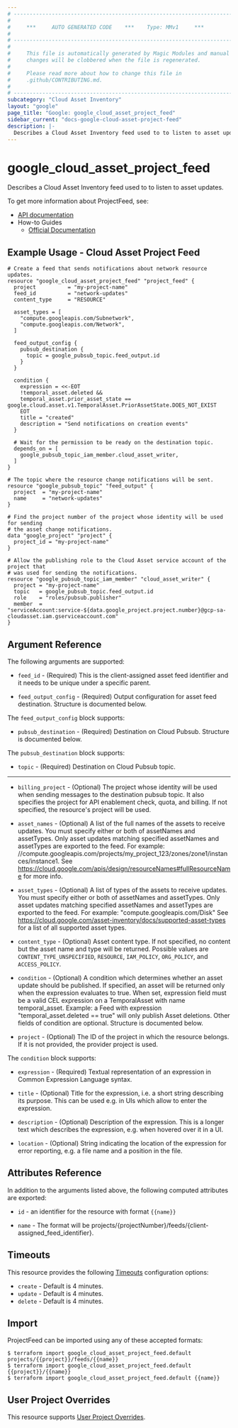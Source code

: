 ```yaml
---
# ----------------------------------------------------------------------------
#
#     ***     AUTO GENERATED CODE    ***    Type: MMv1     ***
#
# ----------------------------------------------------------------------------
#
#     This file is automatically generated by Magic Modules and manual
#     changes will be clobbered when the file is regenerated.
#
#     Please read more about how to change this file in
#     .github/CONTRIBUTING.md.
#
# ----------------------------------------------------------------------------
subcategory: "Cloud Asset Inventory"
layout: "google"
page_title: "Google: google_cloud_asset_project_feed"
sidebar_current: "docs-google-cloud-asset-project-feed"
description: |-
  Describes a Cloud Asset Inventory feed used to to listen to asset updates.
---
```


# google\_cloud\_asset\_project\_feed

Describes a Cloud Asset Inventory feed used to to listen to asset updates.


To get more information about ProjectFeed, see:

* [API documentation](https://cloud.google.com/asset-inventory/docs/reference/rest/)
* How-to Guides
    * [Official Documentation](https://cloud.google.com/asset-inventory/docs)

## Example Usage - Cloud Asset Project Feed


```hcl
# Create a feed that sends notifications about network resource updates.
resource "google_cloud_asset_project_feed" "project_feed" {
  project          = "my-project-name"
  feed_id          = "network-updates"
  content_type     = "RESOURCE"

  asset_types = [
    "compute.googleapis.com/Subnetwork",
    "compute.googleapis.com/Network",
  ]

  feed_output_config {
    pubsub_destination {
      topic = google_pubsub_topic.feed_output.id
    }
  }

  condition {
    expression = <<-EOT
    !temporal_asset.deleted &&
    temporal_asset.prior_asset_state == google.cloud.asset.v1.TemporalAsset.PriorAssetState.DOES_NOT_EXIST
    EOT
    title = "created"
    description = "Send notifications on creation events"
  }

  # Wait for the permission to be ready on the destination topic.
  depends_on = [
    google_pubsub_topic_iam_member.cloud_asset_writer,
  ]
}

# The topic where the resource change notifications will be sent.
resource "google_pubsub_topic" "feed_output" {
  project  = "my-project-name"
  name     = "network-updates"
}

# Find the project number of the project whose identity will be used for sending
# the asset change notifications.
data "google_project" "project" {
  project_id = "my-project-name"
}

# Allow the publishing role to the Cloud Asset service account of the project that
# was used for sending the notifications.
resource "google_pubsub_topic_iam_member" "cloud_asset_writer" {
  project = "my-project-name"
  topic   = google_pubsub_topic.feed_output.id
  role    = "roles/pubsub.publisher"
  member  = "serviceAccount:service-${data.google_project.project.number}@gcp-sa-cloudasset.iam.gserviceaccount.com"
}
```

## Argument Reference

The following arguments are supported:


* `feed_id` -
  (Required)
  This is the client-assigned asset feed identifier and it needs to be unique under a specific parent.

* `feed_output_config` -
  (Required)
  Output configuration for asset feed destination.
  Structure is documented below.


The `feed_output_config` block supports:

* `pubsub_destination` -
  (Required)
  Destination on Cloud Pubsub.
  Structure is documented below.


The `pubsub_destination` block supports:

* `topic` -
  (Required)
  Destination on Cloud Pubsub topic.

- - -


* `billing_project` -
  (Optional)
  The project whose identity will be used when sending messages to the
  destination pubsub topic. It also specifies the project for API 
  enablement check, quota, and billing. If not specified, the resource's
  project will be used.

* `asset_names` -
  (Optional)
  A list of the full names of the assets to receive updates. You must specify either or both of 
  assetNames and assetTypes. Only asset updates matching specified assetNames and assetTypes are
  exported to the feed. For example: //compute.googleapis.com/projects/my_project_123/zones/zone1/instances/instance1.
  See https://cloud.google.com/apis/design/resourceNames#fullResourceName for more info.

* `asset_types` -
  (Optional)
  A list of types of the assets to receive updates. You must specify either or both of assetNames
  and assetTypes. Only asset updates matching specified assetNames and assetTypes are exported to
  the feed. For example: "compute.googleapis.com/Disk"
  See https://cloud.google.com/asset-inventory/docs/supported-asset-types for a list of all
  supported asset types.

* `content_type` -
  (Optional)
  Asset content type. If not specified, no content but the asset name and type will be returned.
  Possible values are `CONTENT_TYPE_UNSPECIFIED`, `RESOURCE`, `IAM_POLICY`, `ORG_POLICY`, and `ACCESS_POLICY`.

* `condition` -
  (Optional)
  A condition which determines whether an asset update should be published. If specified, an asset
  will be returned only when the expression evaluates to true. When set, expression field
  must be a valid CEL expression on a TemporalAsset with name temporal_asset. Example: a Feed with
  expression "temporal_asset.deleted == true" will only publish Asset deletions. Other fields of
  condition are optional.
  Structure is documented below.

* `project` - (Optional) The ID of the project in which the resource belongs.
    If it is not provided, the provider project is used.


The `condition` block supports:

* `expression` -
  (Required)
  Textual representation of an expression in Common Expression Language syntax.

* `title` -
  (Optional)
  Title for the expression, i.e. a short string describing its purpose.
  This can be used e.g. in UIs which allow to enter the expression.

* `description` -
  (Optional)
  Description of the expression. This is a longer text which describes the expression,
  e.g. when hovered over it in a UI.

* `location` -
  (Optional)
  String indicating the location of the expression for error reporting, e.g. a file 
  name and a position in the file.

## Attributes Reference

In addition to the arguments listed above, the following computed attributes are exported:

* `id` - an identifier for the resource with format `{{name}}`

* `name` -
  The format will be projects/{projectNumber}/feeds/{client-assigned_feed_identifier}.


## Timeouts

This resource provides the following
[Timeouts](/docs/configuration/resources.html#timeouts) configuration options:

- `create` - Default is 4 minutes.
- `update` - Default is 4 minutes.
- `delete` - Default is 4 minutes.

## Import


ProjectFeed can be imported using any of these accepted formats:

```
$ terraform import google_cloud_asset_project_feed.default projects/{{project}}/feeds/{{name}}
$ terraform import google_cloud_asset_project_feed.default {{project}}/{{name}}
$ terraform import google_cloud_asset_project_feed.default {{name}}
```

## User Project Overrides

This resource supports [User Project Overrides](https://www.terraform.io/docs/providers/google/guides/provider_reference.html#user_project_override).
